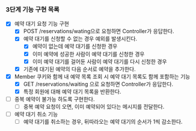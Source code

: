 ### 3단계 기능 구현 목록

- [x] 예약 대기 요청 기능 구현
  - [x] POST /reservations/wating으로 요청하면 Controller가 응답한다.
  - [x] 예약 대기를 신청할 수 없는 경우 예외를 발생시킨다. 
    - [x] 예약이 없는데 예약 대기를 신청한 경우
    - [x] 이미 예약에 성공한 사람이 예약 대기를 신청한 경우
    - [x] 이미 예약 대기를 걸어둔 사람이 예약 대기를 다시 신청한 경우
  - [x] 기존에 대기된 예약의 다음 순서로 예약을 추가한다.
- [x] Member 쿠키와 함께 내 예약 목록 조회 시 예약 대기 목록도 함께 포함하는 기능
  - [x] GET /reservations/waiting 으로 요청하면 Controller가 응답한다.
  - [x] 특정 회원에 대해 예약 대기 목록을 반환한다.
- [ ] 중복 예약이 불가능 하도록 구현한다.
  - [ ] 중복 예약 요청이 오면, 이미 예약되어 있다는 메시지를 전달한다.
- [ ] 예약 대기 취소 기능
  - [ ] 예약 대기를 취소하는 경우, 뒤따라오는 예약 대기의 순서가 1씩 감소한다.
